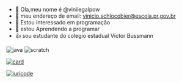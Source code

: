 
- 👋 Ola,meu nome é @vinilegalpow
- 📧 meu endereço de email: vinicio.schlocobier@escola.pr.gov.br
- 👀 Estou interessado em programação
- 🌱 estou Aprendendo a programar
- :+1: sou estudante do colegio estadual Victor Bussmann

![java](https://img.shields.io/badge/JavaScript-323330?style=for-the-badge&logo=javascript&logoColor=F7DF1E)
![scratch](https://img.shields.io/badge/Scratch-4D97FF?style=for-the-badge&logo=Scratch&logoColor=white)


[![card](https://github-readme-stats.vercel.app/api?username=VINILEGALPOW&theme=default&show_icons=true)](https://github.com/anuraghazra/github-readme-stats)


[![iuricode](https://github-readme-stats.vercel.app/api/top-langs/?username=iuricode&hide=html&layout=compact=true&theme=highcontrast)](https://github.com/anuraghazra/github-readme-stats)


